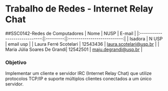 # Trabalho de Redes - Internet Relay Chat
##SSC0142-Redes de Computadores 
|        Nome                   |    NUSP   |           E-mail           |
|:-----------------------------:|:---------:|:---------------------------:|
|     Isadora                   |  N USP    |    email usp               |
|   Laura Ferré Scotelari       |  12543436 |   laura.scotelari@usp.br   |
|   Maria Júlia Soares De Grandi|  12542501 |   maju.degrandi@usp.br     |
### Objetivo
Implementar um cliente e servidor IRC (Internet Relay Chat) que utilize protocolos TCP/IP e suporte múltiplos clientes conectados a um único servidor.
